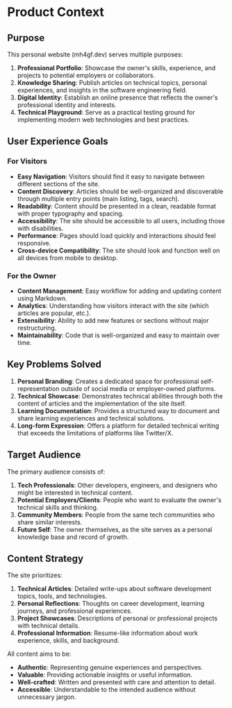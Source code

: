 # Product Context

## Purpose

This personal website (mh4gf.dev) serves multiple purposes:

1. **Professional Portfolio**: Showcase the owner's skills, experience, and projects to potential employers or collaborators.
2. **Knowledge Sharing**: Publish articles on technical topics, personal experiences, and insights in the software engineering field.
3. **Digital Identity**: Establish an online presence that reflects the owner's professional identity and interests.
4. **Technical Playground**: Serve as a practical testing ground for implementing modern web technologies and best practices.

## User Experience Goals

### For Visitors

- **Easy Navigation**: Visitors should find it easy to navigate between different sections of the site.
- **Content Discovery**: Articles should be well-organized and discoverable through multiple entry points (main listing, tags, search).
- **Readability**: Content should be presented in a clean, readable format with proper typography and spacing.
- **Accessibility**: The site should be accessible to all users, including those with disabilities.
- **Performance**: Pages should load quickly and interactions should feel responsive.
- **Cross-device Compatibility**: The site should look and function well on all devices from mobile to desktop.

### For the Owner

- **Content Management**: Easy workflow for adding and updating content using Markdown.
- **Analytics**: Understanding how visitors interact with the site (which articles are popular, etc.).
- **Extensibility**: Ability to add new features or sections without major restructuring.
- **Maintainability**: Code that is well-organized and easy to maintain over time.

## Key Problems Solved

1. **Personal Branding**: Creates a dedicated space for professional self-representation outside of social media or employer-owned platforms.
2. **Technical Showcase**: Demonstrates technical abilities through both the content of articles and the implementation of the site itself.
3. **Learning Documentation**: Provides a structured way to document and share learning experiences and technical solutions.
4. **Long-form Expression**: Offers a platform for detailed technical writing that exceeds the limitations of platforms like Twitter/X.

## Target Audience

The primary audience consists of:

1. **Tech Professionals**: Other developers, engineers, and designers who might be interested in technical content.
2. **Potential Employers/Clients**: People who want to evaluate the owner's technical skills and thinking.
3. **Community Members**: People from the same tech communities who share similar interests.
4. **Future Self**: The owner themselves, as the site serves as a personal knowledge base and record of growth.

## Content Strategy

The site prioritizes:

1. **Technical Articles**: Detailed write-ups about software development topics, tools, and technologies.
2. **Personal Reflections**: Thoughts on career development, learning journeys, and professional experiences.
3. **Project Showcases**: Descriptions of personal or professional projects with technical details.
4. **Professional Information**: Resume-like information about work experience, skills, and background.

All content aims to be:
- **Authentic**: Representing genuine experiences and perspectives.
- **Valuable**: Providing actionable insights or useful information.
- **Well-crafted**: Written and presented with care and attention to detail.
- **Accessible**: Understandable to the intended audience without unnecessary jargon.
